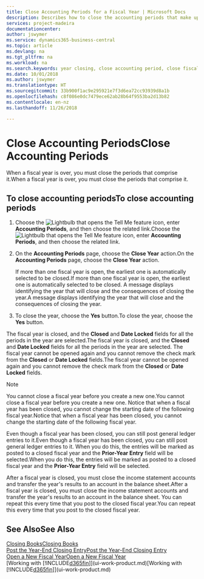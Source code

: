 ```yaml
---
title: Close Accounting Periods for a Fiscal Year | Microsoft Docs
description: Describes how to close the accounting periods that make up the fiscal year.
services: project-madeira
documentationcenter: 
author: jswymer
ms.service: dynamics365-business-central
ms.topic: article
ms.devlang: na
ms.tgt_pltfrm: na
ms.workload: na
ms.search.keywords: year closing, close accounting period, close fiscal year, bank account detailed trial balance
ms.date: 10/01/2018
ms.author: jswymer
ms.translationtype: HT
ms.sourcegitcommit: 33b900f1ac9e295921e7f3d6ea72cc93939d8a1b
ms.openlocfilehash: c8f086e0dc7479ece62ab28b64f9553ba2d13b82
ms.contentlocale: en-nz
ms.lasthandoff: 11/26/2018

---
```

# <a name="close-accounting-periods"></a><span data-ttu-id="3e092-103">Close Accounting Periods</span><span class="sxs-lookup"><span data-stu-id="3e092-103">Close Accounting Periods</span></span>
<span data-ttu-id="3e092-104">When a fiscal year is over, you must close the periods that comprise it.</span><span class="sxs-lookup"><span data-stu-id="3e092-104">When a fiscal year is over, you must close the periods that comprise it.</span></span>

## <a name="to-close-accounting-periods"></a><span data-ttu-id="3e092-105">To close accounting periods</span><span class="sxs-lookup"><span data-stu-id="3e092-105">To close accounting periods</span></span>
1. <span data-ttu-id="3e092-106">Choose the ![Lightbulb that opens the Tell Me feature](media/ui-search/search_small.png "Tell me what you want to do") icon, enter **Accounting Periods**, and then choose the related link.</span><span class="sxs-lookup"><span data-stu-id="3e092-106">Choose the ![Lightbulb that opens the Tell Me feature](media/ui-search/search_small.png "Tell me what you want to do") icon, enter **Accounting Periods**, and then choose the related link.</span></span>
2. <span data-ttu-id="3e092-107">On the **Accounting Periods** page, choose the **Close Year** action.</span><span class="sxs-lookup"><span data-stu-id="3e092-107">On the **Accounting Periods** page, choose the **Close Year** action.</span></span>

    <span data-ttu-id="3e092-108">If more than one fiscal year is open, the earliest one is automatically selected to be closed.</span><span class="sxs-lookup"><span data-stu-id="3e092-108">If more than one fiscal year is open, the earliest one is automatically selected to be closed.</span></span> <span data-ttu-id="3e092-109">A message displays identifying the year that will close and the consequences of closing the year.</span><span class="sxs-lookup"><span data-stu-id="3e092-109">A message displays identifying the year that will close and the consequences of closing the year.</span></span>
3. <span data-ttu-id="3e092-110">To close the year, choose the **Yes** button.</span><span class="sxs-lookup"><span data-stu-id="3e092-110">To close the year, choose the **Yes** button.</span></span>

<span data-ttu-id="3e092-111">The fiscal year is closed, and the **Closed** and **Date Locked** fields for all the periods in the year are selected.</span><span class="sxs-lookup"><span data-stu-id="3e092-111">The fiscal year is closed, and the **Closed** and **Date Locked** fields for all the periods in the year are selected.</span></span> <span data-ttu-id="3e092-112">The fiscal year cannot be opened again and you cannot remove the check mark from the **Closed** or **Date Locked** fields.</span><span class="sxs-lookup"><span data-stu-id="3e092-112">The fiscal year cannot be opened again and you cannot remove the check mark from the **Closed** or **Date Locked** fields.</span></span>

> [!NOTE]  
>   <span data-ttu-id="3e092-113">You cannot close a fiscal year before you create a new one.</span><span class="sxs-lookup"><span data-stu-id="3e092-113">You cannot close a fiscal year before you create a new one.</span></span> <span data-ttu-id="3e092-114">Notice that when a fiscal year has been closed, you cannot change the starting date of the following fiscal year.</span><span class="sxs-lookup"><span data-stu-id="3e092-114">Notice that when a fiscal year has been closed, you cannot change the starting date of the following fiscal year.</span></span>

<span data-ttu-id="3e092-115">Even though a fiscal year has been closed, you can still post general ledger entries to it.</span><span class="sxs-lookup"><span data-stu-id="3e092-115">Even though a fiscal year has been closed, you can still post general ledger entries to it.</span></span> <span data-ttu-id="3e092-116">When you do this, the entries will be marked as posted to a closed fiscal year and the **Prior-Year Entry** field will be selected.</span><span class="sxs-lookup"><span data-stu-id="3e092-116">When you do this, the entries will be marked as posted to a closed fiscal year and the **Prior-Year Entry** field will be selected.</span></span>

<span data-ttu-id="3e092-117">After a fiscal year is closed, you must close the income statement accounts and transfer the year's results to an account in the balance sheet.</span><span class="sxs-lookup"><span data-stu-id="3e092-117">After a fiscal year is closed, you must close the income statement accounts and transfer the year's results to an account in the balance sheet.</span></span> <span data-ttu-id="3e092-118">You can repeat this every time that you post to the closed fiscal year.</span><span class="sxs-lookup"><span data-stu-id="3e092-118">You can repeat this every time that you post to the closed fiscal year.</span></span>

## <a name="see-also"></a><span data-ttu-id="3e092-119">See Also</span><span class="sxs-lookup"><span data-stu-id="3e092-119">See Also</span></span>
[<span data-ttu-id="3e092-120">Closing Books</span><span class="sxs-lookup"><span data-stu-id="3e092-120">Closing Books</span></span>](year-close-books.md)  
[<span data-ttu-id="3e092-121">Post the Year-End Closing Entry</span><span class="sxs-lookup"><span data-stu-id="3e092-121">Post the Year-End Closing Entry</span></span>](year-how-post-year-end-close-entry.md)  
[<span data-ttu-id="3e092-122">Open a New Fiscal Year</span><span class="sxs-lookup"><span data-stu-id="3e092-122">Open a New Fiscal Year</span></span>](finance-how-open-new-fiscal-year.md)  
<span data-ttu-id="3e092-123">[Working with [!INCLUDE[d365fin](includes/d365fin_md.md)]](ui-work-product.md)</span><span class="sxs-lookup"><span data-stu-id="3e092-123">[Working with [!INCLUDE[d365fin](includes/d365fin_md.md)]](ui-work-product.md)</span></span>

